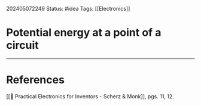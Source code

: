 202405072249
Status: #idea
Tags: [[Electronics]]

# Potential energy at a point of a circuit




___
# References
[[📕 Practical Electronics for Inventors - Scherz & Monk]], pgs. 11, 12.